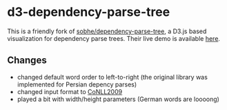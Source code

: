 d3-dependency-parse-tree
========================

This is a friendly fork of [sobhe/dependency-parse-tree](https://github.com/sobhe/dependency-parse-tree), a D3.js based visualization for dependency parse trees. Their live demo is available [here](http://www.sobhe.ir/dependency-parse-tree/).

Changes
-------

* changed default word order to left-to-right (the original library was implemented for Persian depency parses)
* changed input format to [CoNLL2009](http://ufal.mff.cuni.cz/conll2009-st/task-description.html)
* played a bit with width/height parameters (German words are loooong)
